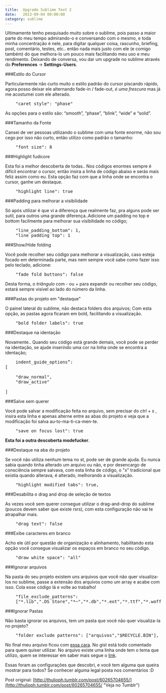 ```yaml
---
title:  Upgrade Sublime Text 2
date:   2013-09-04 09:00:00
category: sublime
---
```


Ultimamente tenho pesquisado muito sobre o sublime, pois passo a maior parte do meu tempo admirando-o e conversando com o mesmo, e toda minha concentração é nele, para digitar qualquer coisa, rascunho, briefing, post, comentário, testes, etc.. então nada mais justo com ele (e comigo também) do que melhora-lo um pouco mais facilitando meu uso e meu rendimento. Deixando de conversa, vou dar um upgrade no sublime através do **Preferences** -> **Settings-Users**.

###Estilo do Cursor

Particularmente não curto muito o estilo padrão do cursor piscando rápido, agora posso deixar ele alternando fade-in / fade-out, *é uma frescura* mas já me acostumei com ele alterado.

<pre class="lang-json">
	"caret_style": "phase"
</pre>

As opções para o estilo são: “smooth”, “phase”, “blink”, “wide” e “solid”.


###Tamanho da Fonte

Cansei de ver pessoas utilizando o sublime com uma fonte enorme, não sou cego por isso não curto, então utilizo como padrão o tamanho:

<pre class="lang-json">
	"font_size": 8
</pre>


###Highlight fudicore

Esta foi a melhor descoberta de todas.. Nos códigos enormes sempre é difícil encontrar o cursor, então insira a linha de código abaixo e serás mais feliz assim como eu. Esta opção faz com que a linha onde se encontra o cursor, ganhe um destaque.

<pre class="lang-json">
	"highlight_line": true
</pre>

###Padding para melhorar a visibilidade

Só após utilizar é que vi a diferença que realmente faz, pra alguns pode ser sutil, para outros uma grande diferença..Adicione um padding no top e bottom facilmente para melhorar sua visibilidade no código;

<pre class="lang-json">
	"line_padding_bottom": 1,
	"line_padding_top": 1
</pre>

###Show/Hide folding

Você pode recolher seu código para melhorar a visualização, caso esteja focado em determinada parte, mas nem sempre você sabe como fazer isso pelo teclado, adicione:

<pre class="lang-json">
	"fade_fold_buttons": false
</pre>

Desta forma, o  *triângulo* com - ou + para expandir ou recolher seu código, estará sempre visível ao lado do número da linha.

###Pastas do projeto em "destaque"

O painel lateral do sublime, não destaca folders dos arquivos; Com esta opção, as pastas agora ficaram em bold, facilitando a visualização.

<pre class="lang-json">
	"bold_folder_labels": true
</pre>

###Destaque na identação

Novamente.. Quando seu código está grande demais, você pode se perder na identação, se ajude inserindo uma cor na linha onde se encontra a identação;

<pre class="lang-json">
	indent_guide_options”:
[

	"draw_normal",
	"draw_active"

]
</pre>

###Salve sem querer

Você pode salvar a modificação feita no arquivo, sem precisar do *ctrl + s* , insira esta linha e apenas alterne entre as abas do projeto e veja que a modificação foi salva au-to-ma-ti-ca-men-te.

<pre class="lang-json">
	"save_on_focus_lost": true
</pre>

**Esta foi a outra descoberta modefucker**.

###Destaque na aba do projeto

Se você não utiliza nenhum tema no st, pode ser de grande ajuda. Eu nunca sabia quando tinha alterado um arquivo ou não, e por desencargo de consciência sempre salvava, com esta linha de código, o "x" tradicional que existia quando alterava, é alterado, melhorando a visualização.

<pre class="lang-json">
	"highlight_modified_tabs": true,
</pre>

###Desabilita o drag and drop de seleção de textos

As vezes você sem querer consegue utilizar o drag-and-drop do sublime (poucos devem saber que existe rsrs), com esta configuração não vai te atrapalhar mais.

<pre class="lang-json">
	"drag_text": false
</pre>

###Exibe caracteres em branco

Acho ele útil por questão de organização e alinhamento, habilitando esta opção você consegue visualizar os espaços em branco no seu código.

<pre class="lang-json">
	"draw_white_space": "all"
</pre>

###Ignorar arquivos

Na pasta do seu projeto existem uns arquivos que você não quer visualiza-los no sublime, passe a extensão dos arquivos como um array e acabe com isso. Cola esse código lá e volte ao trabalho!

<pre class="lang-json">
	"file_exclude_patterns":
	["*.lib",".DS_Store","*~","*.db","*.eot","*.ttf","*.woff","*.tmp","Thumbs.db"]
</pre>


###Ignorar Pastas

Não basta ignorar os arquivos, tem um pasta que você não quer visualiza-la no projeto?

<pre class="lang-json">
	"folder_exclude_patterns": ["arquivos","$RECYCLE.BIN"],
</pre>

No final meu arquivo ficou com [essa cara][Arquivo final]. No gist está todo comentado para quem quiser utilizar. No arquivo existe uma linha onde tem o tema que utilizo, quem se interessar em saber mais segue o [link](https://github.com/EleazarCrusader/nexus-theme "Tema utilizando no Sublime Text - Nexus").

[Arquivo Final]: https://www.gist.github.com/thulioph/6665879

Essas foram as configurações que descobri, e você tem alguma que queira mostrar para todos? Se conhecer alguma legal posta nos comentários :D

Post original: [http://thulioph.tumblr.com/post/60265704655/](http://thulioph.tumblr.com/post/60265704655/ "Veja no Tumblr")
